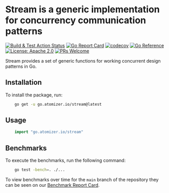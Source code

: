 # Stream is a generic implementation for concurrency communication patterns

[![Build & Test Action Status](https://github.com/devnw/stream/actions/workflows/build.yml/badge.svg)](https://github.com/devnw/stream/actions)
[![Go Report Card](https://goreportcard.com/badge/go.atomizer.io/stream)](https://goreportcard.com/report/go.atomizer.io/stream)
[![codecov](https://codecov.io/gh/devnw/stream/branch/main/graph/badge.svg)](https://codecov.io/gh/devnw/stream)
[![Go Reference](https://pkg.go.dev/badge/go.atomizer.io/stream.svg)](https://pkg.go.dev/go.atomizer.io/stream)
[![License: Apache 2.0](https://img.shields.io/badge/license-Apache-blue.svg)](https://opensource.org/licenses/Apache-2.0)
[![PRs Welcome](https://img.shields.io/badge/PRs-welcome-brightgreen.svg)](http://makeapullrequest.com)

Stream provides a set of generic functions for working concurrent
design patterns in Go.

## Installation

To install the package, run:

```bash
    go get -u go.atomizer.io/stream@latest
```

## Usage

```go
    import "go.atomizer.io/stream"
```

## Benchmarks

To execute the benchmarks, run the following command:

```bash
    go test -bench=. ./...
```

To view benchmarks over time for the `main` branch of the repository they can
be seen on our [Benchmark Report Card].

[Benchmark Report Card]: https://devnw.github.io/stream/dev/bench/

<!-- GODOC_START -->
<!-- GODOC_END -->
